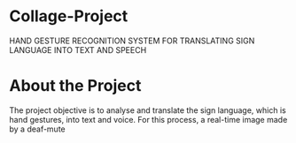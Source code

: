 # Collage-Project
HAND GESTURE RECOGNITION SYSTEM FOR TRANSLATING SIGN LANGUAGE INTO TEXT AND SPEECH
# About the Project
The project objective is to analyse and translate the sign language, which is hand gestures, into text and voice. For this process, a real-time image made by a deaf-mute
